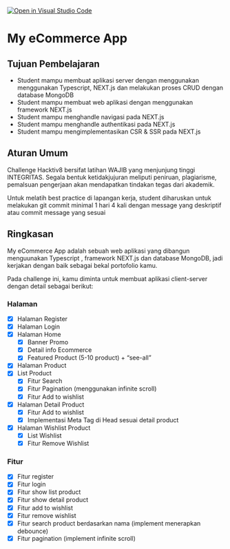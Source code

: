 [![Open in Visual Studio Code](https://classroom.github.com/assets/open-in-vscode-718a45dd9cf7e7f842a935f5ebbe5719a5e09af4491e668f4dbf3b35d5cca122.svg)](https://classroom.github.com/online_ide?assignment_repo_id=14145578&assignment_repo_type=AssignmentRepo)
# My eCommerce App

## Tujuan Pembelajaran

- Student mampu membuat aplikasi server dengan menggunakan menggunakan Typescript, NEXT.js dan melakukan proses CRUD dengan database MongoDB
- Student mampu membuat web aplikasi dengan menggunakan framework NEXT.js
- Student mampu menghandle navigasi pada NEXT.js
- Student mampu menghandle authentikasi pada NEXT.js
- Student mampu mengimplementasikan CSR & SSR pada NEXT.js

## Aturan Umum

Challenge Hacktiv8 bersifat latihan WAJIB yang menjunjung tinggi INTEGRITAS. Segala bentuk ketidakjujuran meliputi peniruan, plagiarisme, pemalsuan pengerjaan akan mendapatkan tindakan tegas dari akademik.

Untuk melatih best practice di lapangan kerja, student diharuskan untuk melakukan git commit minimal 1 hari 4 kali dengan message yang deskriptif atau commit message yang sesuai

## Ringkasan

My eCommerce App adalah sebuah web aplikasi yang dibangun menguunakan Typescript , framework NEXT.js dan database MongoDB, jadi kerjakan dengan baik sebagai bekal portofolio kamu.

Pada challenge ini, kamu diminta untuk membuat aplikasi client-server dengan detail sebagai berikut:

### Halaman

- [x] Halaman Register
- [x] Halaman Login
- [x] Halaman Home
  - [x] Banner Promo
  - [x] Detail info Ecommerce
  - [x] Featured Product (5-10 product) + “see-all”
- [x] Halaman Product
- [x] List Product
  - [x] Fitur Search
  - [x] Fitur Pagination (menggunakan infinite scroll)
  - [x] Fitur Add to wishlist
- [x] Halaman Detail Product
  - [x] Fitur Add to wishlist
  - [x] Implementasi Meta Tag di Head sesuai detail product
- [x] Halaman Wishlist Product
  - [x] List Wishlist
  - [x] Fitur Remove Wishlist

### Fitur

- [x] Fitur register
- [x] Fitur login
- [x] Fitur show list product
- [x] Fitur show detail product
- [x] Fitur add to wishlist
- [x] Fitur remove wishlist
- [x] Fitur search product berdasarkan nama (implement menerapkan debounce)
- [x] Fitur pagination (implement infinite scroll)

